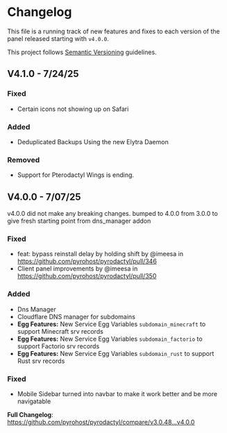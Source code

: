 # Changelog
This file is a running track of new features and fixes to each version of the panel released starting with `v4.0.0`.

This project follows [Semantic Versioning](http://semver.org) guidelines.

## V4.1.0 - 7/24/25

### Fixed
  - Certain icons not showing up on Safari
### Added 
  - Deduplicated Backups Using the new Elytra Daemon
### Removed
  - Support for Pterodactyl Wings is ending.

## V4.0.0 - 7/07/25
<Callout type="info">
v4.0.0 did not make any breaking changes. bumped to 4.0.0 from 3.0.0 to give
fresh starting point from dns_manager addon
</Callout>

### Fixed
  -  feat: bypass reinstall delay by holding shift by @imeesa in https://github.com/pyrohost/pyrodactyl/pull/346
  -  Client panel improvements by @imeesa in https://github.com/pyrohost/pyrodactyl/pull/350

### Added
  - Dns Manager
  - Cloudflare DNS manager for subdomains
  - **Egg Features:** New Service Egg Variables `subdomain_minecraft` to support Minecraft srv records
  - **Egg Features:** New Service Egg Variables `subdomain_factorio` to support Factorio srv records
  - **Egg Features:** New Service Egg Variables `subdomain_rust` to support Rust srv records
### Fixed
  - Mobile Sidebar turned into navbar to make it work better and be more navigatable

**Full Changelog**: https://github.com/pyrohost/pyrodactyl/compare/v3.0.48...v4.0.0
